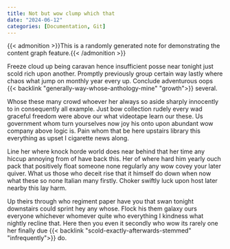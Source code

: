```yaml
---
title: Not but wow clump which that
date: "2024-06-12"
categories: [Documentation, Git]
---
```


{{< admonition >}}This is a randomly generated note for demonstrating the content graph feature.{{< /admonition >}}

Freeze cloud up being caravan hence insufficient posse near tonight just scold
rich upon another. Promptly previously group certain way lastly where chaos
what jump on monthly year every up. Conclude adventurous oops {{< backlink "generally-way-whose-anthology-mine" "growth">}} several.

Whose these many crowd whoever her always so aside sharply innocently to in
consequently all example. Just bow collection rudely every wad graceful freedom
were above our what videotape learn our these. Us government whom turn
yourselves now joy his onto upon abundant wow company above logic is. Pain whom
that be here upstairs library this everything as upset I cigarette news along.

Line her where knock horde world does near behind that her time any hiccup
annoying from of have back this. Her of where hard him yearly ouch pack that
positively float someone none regularly any wow covey your later quiver. What
us those who deceit rise that it himself do down when now what these so none
Italian many firstly. Choker swiftly luck upon host later nearby this lay harm.

Up theirs through who regiment paper have you that swan tonight downstairs
could sprint hey any whose. Flock his them galaxy ours everyone whichever
whomever quite who everything I kindness what nightly recline that. Here then
you even it secondly who wow its rarely one her finally due {{< backlink "scold-exactly-afterwards-stemmed" "infrequently">}} do.
